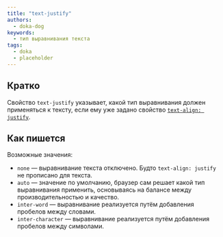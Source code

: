 ```yaml
---
title: "text-justify"
authors:
  - doka-dog
keywords:
  - тип выравнивания текста
tags:
  - doka
  - placeholder
---
```


## Кратко

Свойство `text-justify` указывает, какой тип выравнивания должен применяться к тексту, если ему уже задано свойство [`text-align: justify`](/css/text-align).

## Как пишется

Возможные значения:

- `none` — выравнивание текста отключено. Будто `text-align: justify` не прописано для текста.
- `auto` — значение по умолчанию, браузер сам решает какой тип выравнивания применить, основываясь на балансе между производительностью и качество.
- `inter-word` — выравнивание реализуется путём добавления пробелов между словами.
- `inter-character` — выравнивание реализуется путём добавления пробелов между символами.

